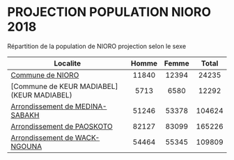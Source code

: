 # PROJECTION POPULATION NIORO 2018
	
Répartition de la population de NIORO projection selon le sexe
	
| Localite  | Homme | Femme | Total |
| --------- |:-----:|:-----:|:-----:|
| [Commune de NIORO](NIORO) | 11840 | 12394 | 24235 |
| [Commune de KEUR MADIABEL](KEUR MADIABEL) | 5713 | 6580 | 12292 |
| [Arrondissement de MEDINA-SABAKH](MEDINA-SABAKH) | 51246 | 53378 | 104624 |
| [Arrondissement de PAOSKOTO](PAOSKOTO) | 82127 | 83099 | 165226 |
| [Arrondissement de WACK-NGOUNA](WACK-NGOUNA) | 54464 | 55345 | 109809 |
